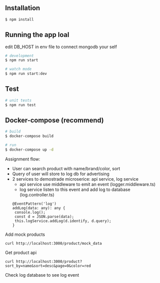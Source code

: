 
## Installation

```bash
$ npm install
```

## Running the app loal

edit DB_HOST in env file to connect mongodb your self

```bash
# development
$ npm run start

# watch mode
$ npm run start:dev
```

## Test

```bash
# unit tests
$ npm run test
```
## Docker-compose (recommend)

```bash
# build
$ docker-compose build

# run
$ docker-compose up -d
```

Assignment flow:
- User can search product with name/brand/color, sort 
- Query of user will store to log db for advertising
- 2 services to demostrade microserice: api service, log service
   + api service use middleware to emit an event (logger.middleware.ts)
   + log service listen to this event and add log to database (log.controller.ts)
   ```
  @EventPattern('log')
  addLog(data: any): any {
    console.log();
    const d = JSON.parse(data);
    this.logService.addLog(d.identify, d.query);
  }
  ```


Add mock products 
```
curl http://localhost:3000/product/mock_data
```

Get product api 
```
curl http://localhost:3000/product?sort_by=name&sort=desc&page=0&color=red 
```

Check log database to see log event




